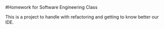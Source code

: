 #Homework for Software Engineering Class

This is a project to handle with refactoring and getting to know better our IDE.